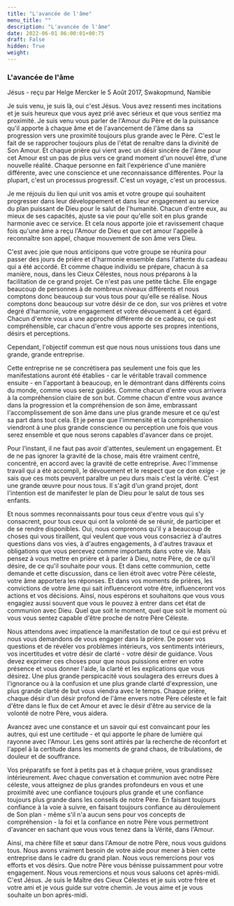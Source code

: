 ```yaml
---
title: "L'avancée de l'âme"
menu_title: ""
description: "L'avancée de l'âme"
date: 2022-06-01 06:00:01+00:75
draft: False
hidden: True
weight:
---
```

### L'avancée de l'âme

Jésus - reçu par Helge Mercker le 5 Août 2017, Swakopmund, Namibie

Je suis venu, je suis là, oui c'est Jésus. Vous avez ressenti mes incitations et je suis heureux que vous ayez prié avec sérieux et que vous sentiez ma proximité. Je suis venu vous parler de l'Amour du Père et de la puissance qu'il apporte à chaque âme et de l'avancement de l'âme dans sa progression vers une proximité toujours plus grande avec le Père. C'est le fait de se rapprocher toujours plus de l'état de renaître dans la divinité de Son Amour. Et chaque prière qui vient avec un désir sincère de l'âme pour cet Amour est un pas de plus vers ce grand moment d'un nouvel être, d'une nouvelle réalité. Chaque personne en fait l'expérience d'une manière différente, avec une conscience et une reconnaissance différentes. Pour la plupart, c'est un processus progressif. C'est un voyage, c'est un processus.

Je me réjouis du lien qui unit vos amis et votre groupe qui souhaitent progresser dans leur développement et dans leur engagement au service du plan puissant de Dieu pour le salut de l'humanité. Chacun d'entre eux, au mieux de ses capacités, ajuste sa vie pour qu'elle soit en plus grande harmonie avec ce service. Et cela nous apporte joie et ravissement chaque fois qu'une âme a reçu l'Amour de Dieu et que cet amour l'appelle à reconnaître son appel, chaque mouvement de son âme vers Dieu.

C'est avec joie que nous anticipons que votre groupe se réunira pour passer des jours de prière et d'harmonie ensemble dans l'attente du cadeau qui a été accordé. Et comme chaque individu se prépare, chacun à sa manière, nous, dans les Cieux Célestes, nous nous préparons à la facilitation de ce grand projet. Ce n'est pas une petite tâche. Elle engage beaucoup de personnes à de nombreux niveaux différents et nous comptons donc beaucoup sur vous tous pour qu'elle se réalise. Nous comptons donc beaucoup sur votre désir de ce don, sur vos prières et votre degré d'harmonie, votre engagement et votre dévouement à cet égard. Chacun d'entre vous a une approche différente de ce cadeau, ce qui est compréhensible, car chacun d'entre vous apporte ses propres intentions, désirs et perceptions.

Cependant, l'objectif commun est que nous nous unissions tous dans une grande, grande entreprise.

Cette entreprise ne se concrétisera pas seulement une fois que les manifestations auront été établies - car le véritable travail commence ensuite - en l'apportant à beaucoup, en le démontrant dans différents coins du monde, comme vous serez guidés. Comme chacun d'entre vous arrivera à la compréhension claire de son but. Comme chacun d'entre vous avance dans la progression et la compréhension de son âme, embrassant l'accomplissement de son âme dans une plus grande mesure et ce qu'est sa part dans tout cela. Et je pense que l'immensité et la compréhension viendront à une plus grande conscience ou perception une fois que vous serez ensemble et que nous serons capables d'avancer dans ce projet.

Pour l'instant, il ne faut pas avoir d'attentes, seulement un engagement. Et de ne pas ignorer la gravité de la chose, mais être vraiment centré, concentré, en accord avec la gravité de cette entreprise. Avec l'immense travail qui a été accompli, le dévouement et le respect que ce don exige - je sais que ces mots peuvent paraître un peu durs mais c'est la vérité. C'est une grande œuvre pour nous tous. Il s'agit d'un grand projet, dont l'intention est de manifester le plan de Dieu pour le salut de tous ses enfants.

Et nous sommes reconnaissants pour tous ceux d'entre vous qui s'y consacrent, pour tous ceux qui ont la volonté de se réunir, de participer et de se rendre disponibles. Oui, nous comprenons qu'il y a beaucoup de choses qui vous tiraillent, qui veulent que vous vous consacriez à d'autres questions dans vos vies, à d'autres engagements, à d'autres travaux et obligations que vous percevez comme importants dans votre vie. Mais pensez à vous mettre en prière et à parler à Dieu, notre Père, de ce qu'il désire, de ce qu'il souhaite pour vous. Et dans cette communion, cette demande et cette discussion, dans ce lien étroit avec votre Père céleste, votre âme apportera les réponses. Et dans vos moments de prières, les convictions de votre âme qui sait influenceront votre être, influenceront vos actions et vos décisions. Ainsi, nous espérons et souhaitons que vous vous engagiez aussi souvent que vous le pouvez à entrer dans cet état de communion avec Dieu. Quel que soit le moment, quel que soit le moment où vous vous sentez capable d'être proche de notre Père Céleste.

Nous attendons avec impatience la manifestation de tout ce qui est prévu et nous vous demandons de vous engager dans la prière. De poser vos questions et de révéler vos problèmes intérieurs, vos sentiments intérieurs, vos incertitudes et votre désir de clarté - votre désir de guidance. Vous devez exprimer ces choses pour que nous puissions entrer en votre présence et vous donner l'aide, la clarté et les explications que vous désirez. Une plus grande perspicacité vous soulagera des erreurs dues à l'ignorance ou à la confusion et une plus grande clarté d'expression, une plus grande clarté de but vous viendra avec le temps. Chaque prière, chaque désir d'un désir profond de l'âme envers notre Père céleste et le fait d'être dans le flux de cet Amour et avec le désir d'être au service de la volonté de notre Père, vous aidera.

Avancez avec une constance et un savoir qui est convaincant pour les autres, qui est une certitude - et qui apporte le phare de lumière qui rayonne avec l'Amour. Les gens sont attirés par la recherche de réconfort et l'appel à la certitude dans les moments de grand chaos, de tribulations, de douleur et de souffrance.

Vos préparatifs se font à petits pas et à chaque prière, vous grandissez intérieurement. Avec chaque conversation et communion avec notre Père céleste, vous atteignez de plus grandes profondeurs en vous et une proximité avec une confiance toujours plus grande et une confiance toujours plus grande dans les conseils de notre Père. En faisant toujours confiance à la voie à suivre, en faisant toujours confiance au déroulement de Son plan - même s'il n'a aucun sens pour vos concepts de compréhension - la foi et la confiance en notre Père vous permettront d'avancer en sachant que vous vous tenez dans la Vérité, dans l'Amour.

Ainsi, ma chère fille et sœur dans l'Amour de notre Père, nous vous guidons tous. Nous avons vraiment besoin de votre aide pour mener à bien cette entreprise dans le cadre du grand plan. Nous vous remercions pour vos efforts et vos désirs. Que notre Père vous bénisse puissamment pour votre engagement. Nous vous remercions et nous vous saluons cet après-midi. C'est Jésus. Je suis le Maître des Cieux Célestes et je suis votre frère et votre ami et je vous guide sur votre chemin. Je vous aime et je vous souhaite un bon après-midi.
